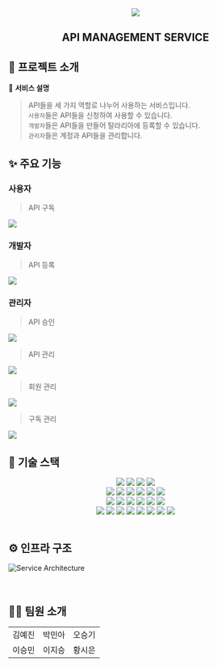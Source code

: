 <div align="center">
<img src="https://user-images.githubusercontent.com/55385934/283648899-ebf5f8f5-de51-4d98-a769-41c87b0deb27.png"/>
<h2>
	API MANAGEMENT SERVICE
</h2>
</div>

## 🎉 프로젝트 소개

💙 <b>서비스 설명</b>

> API들을 세 가지 역할로 나누어 사용하는 서비스입니다.\
> `사용자`들은 API들을 신청하여 사용할 수 있습니다.\
> `개발자`들은 API들을 만들어 탈라리아에 등록할 수 있습니다.\
> `관리자`들은 계정과 API들을 관리합니다.


## ✨ 주요 기능

### 사용자
> API 구독

<img src="https://github.com/Lee-Jiseung/codingtest/assets/64067641/994ce1fa-c919-4b51-be3c-552965a831b6">

### 개발자
> API 등록

<img src="https://github.com/Lee-Jiseung/codingtest/assets/64067641/41b3f616-ab42-4b02-bd49-9a83b38926de">

### 관리자
> API 승인

<img src="https://github.com/Lee-Jiseung/codingtest/assets/64067641/65d544b8-c63c-43fa-9877-ac6c8848c9d2">

> API 관리

<img src="https://github.com/Lee-Jiseung/codingtest/assets/64067641/396f71ee-947f-4c1c-a18e-828153d48507">

> 회원 관리

<img src="https://github.com/Lee-Jiseung/codingtest/assets/64067641/9fe18004-9d3a-42ba-9399-74ca3774d164">

> 구독 관리

<img src="https://github.com/Lee-Jiseung/codingtest/assets/64067641/e10e6d6b-75ae-4ea1-ad06-ef39b0627f3c">

<br />

## 🔧 기술 스택

<div align="center">
<img src="https://img.shields.io/badge/React-4FC08D?style=flat-square&logo=react&logoColor=black" />
<img src="https://img.shields.io/badge/HTML5-E34F26?style=flat-square&logo=html5&logoColor=white" />
<img src="https://img.shields.io/badge/JavaScript-F7DF1E?style=flat-square&logo=javascript&logoColor=black" />
<img src="https://img.shields.io/badge/Node.js%2018.17.1-339933?style=flat-square&logo=nodedotjs&logoColor=white" />
<br />
<img src="https://img.shields.io/badge/Java%2011-3766AB?style=flat-square&logoColor=white"/>
<img src="https://img.shields.io/badge/Spring%20Boot-6DB33F?style=flat-square&logo=spring&logoColor=white" />
<img src="https://img.shields.io/badge/Gradle-02303A?style=flat-square&logo=gradle&logoColor=white" />
<img src="https://img.shields.io/badge/Postgresql-003545?style=flat-square&logo=postgresql&logoColor=white" />
<img src="https://img.shields.io/badge/Redis-DC382D?style=flat-square&logo=redis&logoColor=white" />
<img src="https://img.shields.io/badge/Spring%20Data%20JPA-6DB33F?style=flat-square&logoColor=white"/>
<br />
<img src="https://img.shields.io/badge/JWT-000000?style=flat-square&logo=JSON%20web%20tokens&logoColor=white" />
<img src="https://img.shields.io/badge/Docker-2496ED?style=flat-square&logo=docker&logoColor=white" />
<img src="https://img.shields.io/badge/Jenkins-D24939?style=flat-square&logo=jenkins&logoColor=white" />
<img src="https://img.shields.io/badge/NGINX-009639?style=flat-square&logo=nginx&logoColor=white" />
<img src="https://img.shields.io/badge/Amazon%20EC2-FF9900?style=flat-square&logo=amazonec2&logoColor=white" />
<img src="https://img.shields.io/badge/Linux-FCC624?style=flat-square&logo=linux&logoColor=black" />
<br />
<img src="https://img.shields.io/badge/Git-F05032?style=flat-square&logo=git&logoColor=white" />
<img src="https://img.shields.io/badge/GitLab-FC6D26?style=flat-square&logo=gitlab&logoColor=white" />
<img src="https://img.shields.io/badge/Notion-000000?style=flat-square&logo=notion&logoColor=white" />
<img src="https://img.shields.io/badge/Figma-F24E1E?style=flat-square&logo=figma&logoColor=white" />
<img src="https://img.shields.io/badge/Mattermost-0058CC?style=flat-square&logo=mattermost&logoColor=white" />
<img src="https://img.shields.io/badge/Discord-5865F2?style=flat-square&logo=discord&logoColor=white" />
<img src="https://img.shields.io/badge/Postman-FF6C37?style=flat-square&logo=postman&logoColor=white" />
<img src="https://img.shields.io/badge/Swagger-85EA2D?style=flat-square&logo=swagger&logoColor=black" />
</div>

<br />

## ⚙️ 인프라 구조

![Service Architecture](https://github.com/Lee-Jiseung/codingtest/assets/64067641/437e3661-43c0-4d85-b6d7-5ec676d89dd5)

<br />

## 👩‍💻 팀원 소개

  <table align="center">
    <tr>
      <td align="center">김예진</td>
      <td align="center">박민아</td>
      <td align="center">오승기</td>
    </tr>
    <tr>
      <td align="center">이승민</td>
      <td align="center">이지승</td>
      <td align="center">황시은</td>
    </tr>
  </table>
